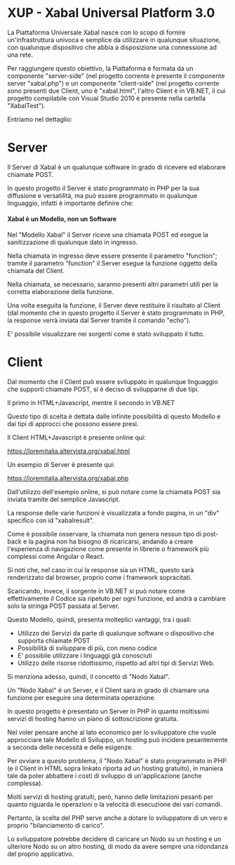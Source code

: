 # XUP - Xabal Universal Platform 3.0

La Piattaforma Universale Xabal nasce con lo scopo di fornire un'infrastruttura univoca e semplice da utilizzare in qualunque situazione, con qualunque dispositivo che abbia a disposizione una connessione ad una rete.

Per raggiungere questo obiettivo, la Piattaforma è formata da un componente "server-side" (nel progetto corrente è presente il componente server "xabal.php") e un componente "client-side" (nel progetto corrente sono presenti due Client, uno è "xabal.html", l'altro Client è in VB.NET, il cui progetto compilabile con Visual Studio 2010 è presente nella cartella "XabalTest").

Entriamo nel dettaglio:

# Server

Il Server di Xabal è un qualunque software in grado di ricevere ed elaborare chiamate POST.

In questo progetto il Server è stato programmato in PHP per la sua diffusione e versatilità, ma può essere programmato in qualunque linguaggio, infatti è importante definire che:

#### Xabal è un Modello, non un Software

Nel "Modello Xabal" il Server riceve una chiamata POST ed esegue la sanitizzazione di qualunque dato in ingresso.

Nella chiamata in ingresso deve essere presente il parametro "function"; tramite il parametro "function" il Server esegue la funzione oggetto della chiamata del Client.

Nella chiamata, se necessario, saranno presenti altri parametri utili per la corretta elaborazione della funzione.

Una volta eseguita la funzione, il Server deve restituire il risultato al Client (dal momento che in questo progetto il Server è stato programmato in PHP, la response verrà inviata dal Server tramite il comando "echo").

E' possibile visualizzare nei sorgenti come è stato sviluppato il tutto.

# Client

Dal momento che il Client può essere sviluppato in qualunque linguaggio che supporti chiamate POST, si è deciso di svilupparne di due tipi.

Il primo in HTML+Javascript, mentre il secondo in VB.NET

Questo tipo di scelta è dettata dalle infinite possibilità di questo Modello e dai tipi di approcci che possono essere presi.

Il Client HTML+Javascript è presente online qui:

https://loremitalia.altervista.org/xabal.html

Un esempio di Server è presente qui:

https://loremitalia.altervista.org/xabal.php

Dall'utilizzo dell'esempio online, si può notare come la chiamata POST sia inviata tramite del semplice Javascript.

La response delle varie funzioni è visualizzata a fondo pagina, in un "div" specifico con id "xabalresult".
  
Come è possibile osservare, la chiamata non genera nessun tipo di post-back e la pagina non ha bisogno di ricaricarsi, andando a creare l'esperienza di navigazione come presente in librerie o framework più complessi come Angular o React.

Si noti che, nel caso in cui la response sia un HTML, questo sarà renderizzato dal browser, proprio come i framework sopracitati.

Scaricando, invece, il sorgente in VB.NET si può notare come effettivamente il Codice sia ripetuto per ogni funzione, ed andrà a cambiare solo la stringa POST passata al Server.

Questo Modello, quindi, presenta molteplici vantaggi, tra i quali:

- Utilizzo dei Servizi da parte di qualunque software o dispositivo che supporta chiamate POST
- Possibilità di sviluppare di più, con meno codice
- E' possibile utilizzare i linguaggi già conosciuti
- Utilizzo delle risorse ridottissimo, rispetto ad altri tipi di Servizi Web.

Si menziona adesso, quindi, il concetto di "Nodo Xabal".

Un "Nodo Xabal" è un Server, e il Client sarà in grado di chiamare una funzione per eseguire una determinata operazione.

In questo progetto è presentato un Server in PHP in quanto moltissimi servizi di hosting hanno un piano di sottoscrizione gratuita.

Nel voler pensare anche al lato economico per lo sviluppatore che vuole approcciare tale Modello di Sviluppo, un hosting può incidere pesantemente a seconda delle necessità e delle esigenze.

Per ovviare a questo problema, il "Nodo Xabal" è stato programmato in PHP (e il Client in HTML sopra linkato riporta ad un hosting gratuito), in maniera tale da poter abbattere i costi di sviluppo di un'applicazione (anche complessa).

Molti servizi di hosting gratuiti, però, hanno delle limitazioni pesanti per quanto riguarda le operazioni o la velocità di esecuzione dei vari comandi.

Pertanto, la scelta del PHP serve anche a dotare lo sviluppatore di un vero e proprio "bilanciamento di carico".

Lo sviluppatore potrebbe decidere di caricare un Nodo su un hosting e un ulteriore Nodo su un altro hosting, di modo da avere sempre una ridondanza del proprio applicativo.

